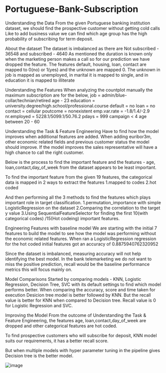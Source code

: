 # Portuguese-Bank-Subscription
Understanding the Data
From the given Portuguese banking institution dataset, we should find the prospective customer without getting cold calls
Like to add business value we can find which age group has the high probability of subscribing for term deposit.

About the dataset
The dataset is imbalanced as there are Not subscribed - 36548 and subscribed - 4640
As mentioned the duration is known only when the marketing person makes a call so for our prediction we have dropped the feature.
The features default, housing, loan, contact are mapped to 0(no) or 1(yes) and the unknown are mapped 0.
The unknown in job is mapped as unemployed, in marital it is mapped to single, and in education it is mapped to illiterate

Understanding the Features
When analyzing the countplot manually the maximum subscription are for the below,
job = admin/blue-collar/technian/retired
age - 23
education = university.degree/high.school/professional.course
default = no
loan = no
contact = cellular
poutcome = nonexistent
emp.var.rate = -1.8/1.4/-2.9
nr.employed = 5228.1/5099.1/50.76.2
pdays = 999
campaign < 4
age between 20 - 60

Understanding the Task & Feature Engineering
Have to find how the model improves when additional features are added. When adding euribor3m, other economic related fields and previous customer status the model should improve. If the model improves the sales representative will have a high chance to call the right customer.

Below is the process to find the important feature and the features - age, loan,contact,day_of_week from the dataset appears to be least important.

To find the important feature from the given 19 features, the categorical data is mapped in 2 ways to extract the features
1.mapped to codes
2.hot coded

And then performing all the 3 methods to find the features which plays important role in target classification.
1.permutation_importance with simple LogisticRegression on the dataset
2.Comparing the correlation to the target y value
3.Using SequentialFeatureSelector for finding the first 10(with categorical codes) /15(Hot codeing) important features.

Engineering Features with baseline model
We are starting with the initial 7 features to build the model to see how the model was performing without the economic related features.
When ran a LogisticRegression regression for the hot coded initial features got an accuracy of 0.8875940762320952

Since the dataset is imbalanced, measuring accuracy will not help identifying the best model.
In the bank telemarketing we do not want to miss the positive prediction, recall would be the baseline performance metrics this will focus mainly on.

Model Comparisons
Started by comparing models - KNN, Logistic Regression, Decision Tree, SVC with its default settings to find which model performs better.
When comparing the accuracy, score and time taken for execution Desicion tree model is better followed by KNN. But the recall value is better for KNN when compared to Decision tree. Recall value is 0 for Logistic Regression and SVC.

Improving the Model
 From the outcome of Understanding the Task & Feature Engineering, the features age, loan,contact,day_of_week are dropped and other categorical features are hot coded.

To find prospective customers who will subscribe for deposit, KNN model suits our requirements, it has a better recall score.

But when multiple models with hyper parameter tuning in the pipeline gives Decision tree is the better model.




![image](https://user-images.githubusercontent.com/5465929/180135735-5269da21-8679-41d9-8045-86d48bbf05fc.png)














